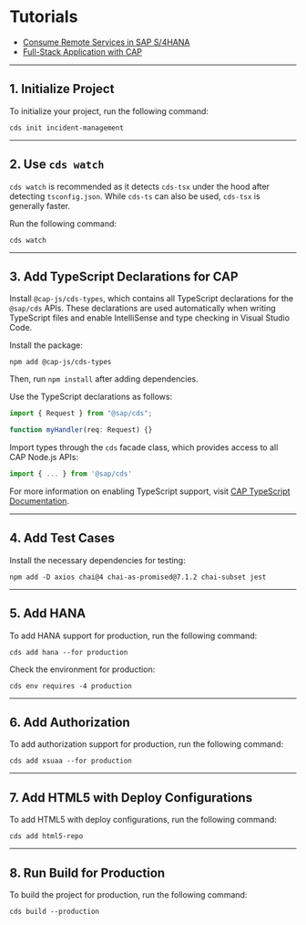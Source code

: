 # Tutorials

- [Consume Remote Services in SAP S/4HANA](https://developers.sap.com/group.sap-s4hana-consume-remote-services.html)
- [Full-Stack Application with CAP](https://developers.sap.com/group.cap-application-full-stack.html)

---

## 1. Initialize Project

To initialize your project, run the following command:

```shell
cds init incident-management
```

---

## 2. Use `cds watch`

`cds watch` is recommended as it detects `cds-tsx` under the hood after detecting `tsconfig.json`. While `cds-ts` can also be used, `cds-tsx` is generally faster.

Run the following command:

```shell
cds watch
```

---

## 3. Add TypeScript Declarations for CAP

Install `@cap-js/cds-types`, which contains all TypeScript declarations for the `@sap/cds` APIs. These declarations are used automatically when writing TypeScript files and enable IntelliSense and type checking in Visual Studio Code.

Install the package:

```shell
npm add @cap-js/cds-types
```

Then, run `npm install` after adding dependencies.

Use the TypeScript declarations as follows:

```typescript
import { Request } from "@sap/cds";

function myHandler(req: Request) {}
```

Import types through the `cds` facade class, which provides access to all CAP Node.js APIs:

```typescript
import { ... } from '@sap/cds'
```

For more information on enabling TypeScript support, visit [CAP TypeScript Documentation](https://cap.cloud.sap/docs/node.js/typescript#enable-typescript-support).

---

## 4. Add Test Cases

Install the necessary dependencies for testing:

```shell
npm add -D axios chai@4 chai-as-promised@7.1.2 chai-subset jest
```

---

## 5. Add HANA

To add HANA support for production, run the following command:

```shell
cds add hana --for production
```

Check the environment for production:

```shell
cds env requires -4 production
```

---

## 6. Add Authorization

To add authorization support for production, run the following command:

```shell
cds add xsuaa --for production
```

---

## 7. Add HTML5 with Deploy Configurations

To add HTML5 with deploy configurations, run the following command:

```shell
cds add html5-repo
```

---

## 8. Run Build for Production

To build the project for production, run the following command:

```shell
cds build --production
```
